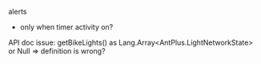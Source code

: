 alerts
- only when timer activity on?

API doc issue:
 getBikeLights() as Lang.Array<AntPlus.LightNetworkState> or Null  => definition is wrong?

  